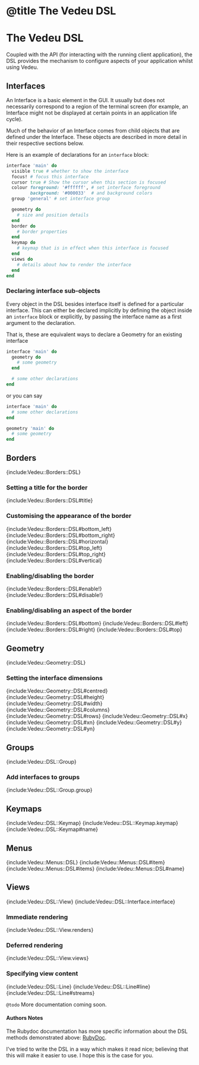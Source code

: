 # @title The Vedeu DSL
# The Vedeu DSL

Coupled with the API (for interacting with the running client application), the
 DSL provides the mechanism to configure aspects of your application whilst
 using Vedeu.

## Interfaces

An Interface is a basic element in the GUI. It usually but does not necessarily
correspond to a region of the terminal screen (for example, an Interface might
not be displayed at certain points in an application life cycle).

Much of the behavior of an Interface comes from child objects that are defined
under the Interface. These objects are described in more detail in their
respective sections below.

Here is an example of declarations for an `interface` block:

```ruby
interface 'main' do
  visible true # whether to show the interface
  focus! # focus this interface
  cursor true # Show the cursor when this section is focused
  colour foreground: '#ffffff', # set interface foreground
         background: '#000033'  # and background colors
  group 'general' # set interface group

  geometry do
    # size and position details
  end
  border do
    # border properties
  end
  keymap do
    # keymap that is in effect when this interface is focused
  end
  views do
    # details about how to render the interface
  end
end
```

### Declaring interface sub-objects

Every object in the DSL besides interface itself is defined for a particular
interface. This can either be declared implicitly by defining the object inside
an `interface` block or explicitly, by passing the interface name as a first
argument to the declaration.

That is, these are equivalent ways to declare a Geometry for an existing
interface

```ruby
interface 'main' do
  geometry do
    # some geometry
  end

  # some other declarations
end
```

or you can say

```ruby
interface 'main' do
  # some other declarations
end

geometry 'main' do
  # some geometry
end
```

## Borders

{include:Vedeu::Borders::DSL}

### Setting a title for the border

{include:Vedeu::Borders::DSL#title}

### Customising the appearance of the border

{include:Vedeu::Borders::DSL#bottom_left}
{include:Vedeu::Borders::DSL#bottom_right}
{include:Vedeu::Borders::DSL#horizontal}
{include:Vedeu::Borders::DSL#top_left}
{include:Vedeu::Borders::DSL#top_right}
{include:Vedeu::Borders::DSL#vertical}

### Enabling/disabling the border

{include:Vedeu::Borders::DSL#enable!}
{include:Vedeu::Borders::DSL#disable!}

### Enabling/disabling an aspect of the border

{include:Vedeu::Borders::DSL#bottom}
{include:Vedeu::Borders::DSL#left}
{include:Vedeu::Borders::DSL#right}
{include:Vedeu::Borders::DSL#top}

## Geometry

{include:Vedeu::Geometry::DSL}

### Setting the interface dimensions

{include:Vedeu::Geometry::DSL#centred}
{include:Vedeu::Geometry::DSL#height}
{include:Vedeu::Geometry::DSL#width}
{include:Vedeu::Geometry::DSL#columns}
{include:Vedeu::Geometry::DSL#rows}
{include:Vedeu::Geometry::DSL#x}
{include:Vedeu::Geometry::DSL#xn}
{include:Vedeu::Geometry::DSL#y}
{include:Vedeu::Geometry::DSL#yn}

## Groups

{include:Vedeu::DSL::Group}

### Add interfaces to groups

{include:Vedeu::DSL::Group.group}

## Keymaps

{include:Vedeu::DSL::Keymap}
{include:Vedeu::DSL::Keymap.keymap}
{include:Vedeu::DSL::Keymap#name}

## Menus

{include:Vedeu::Menus::DSL}
{include:Vedeu::Menus::DSL#item}
{include:Vedeu::Menus::DSL#items}
{include:Vedeu::Menus::DSL#name}

## Views

{include:Vedeu::DSL::View}
{include:Vedeu::DSL::Interface.interface}

### Immediate rendering

{include:Vedeu::DSL::View.renders}

### Deferred rendering

{include:Vedeu::DSL::View.views}

### Specifying view content

{include:Vedeu::DSL::Line}
{include:Vedeu::DSL::Line#line}
{include:Vedeu::DSL::Line#streams}

`@todo` More documentation coming soon.

#### Authors Notes

The Rubydoc documentation has more specific information about the DSL methods
 demonstrated above: [RubyDoc](http://rubydoc.info/gems/vedeu).

I've tried to write the DSL in a way which makes it read nice; believing that
 this will make it easier to use. I hope this is the case for you.

